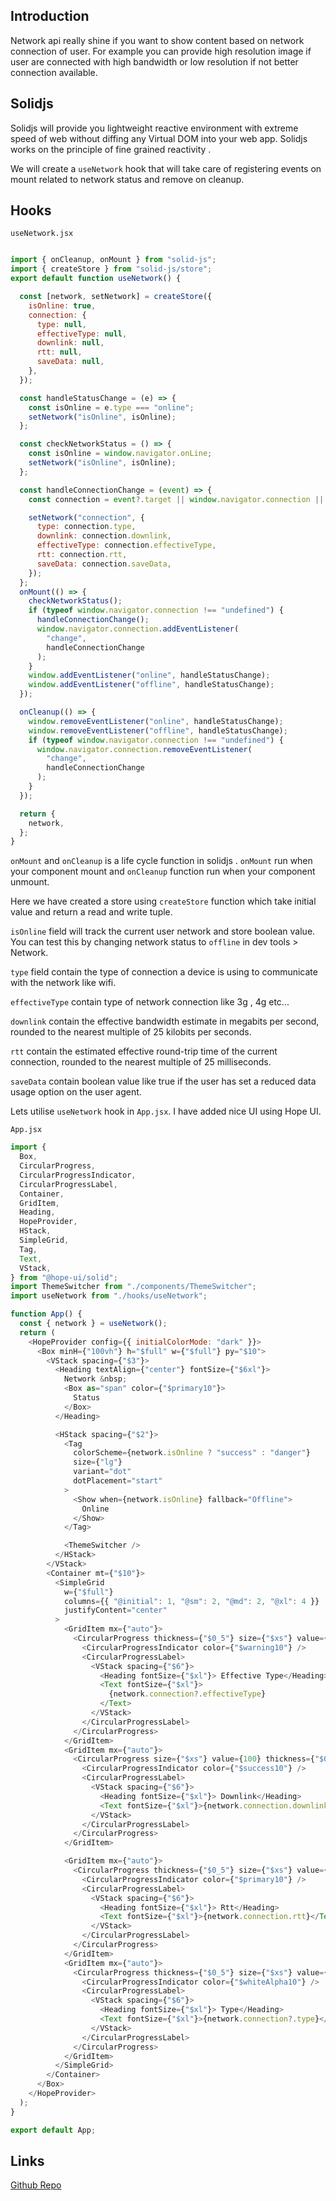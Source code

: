 ## Introduction

Network api really shine if you want to show content based on network connection of user. For example you can provide high resolution image if user are connected with high bandwidth or low resolution if not better connection available.


## Solidjs

Solidjs will provide you lightweight reactive environment with extreme speed of web without diffing any Virtual DOM into your web app. Solidjs works on the principle of fine grained reactivity .

We will create a `useNetwork` hook that will take care of registering events on mount related to network status and remove on cleanup.

## Hooks

`useNetwork.jsx`

```js

import { onCleanup, onMount } from "solid-js";
import { createStore } from "solid-js/store";
export default function useNetwork() {

  const [network, setNetwork] = createStore({
    isOnline: true,
    connection: {
      type: null,
      effectiveType: null,
      downlink: null,
      rtt: null,
      saveData: null,
    },
  });

  const handleStatusChange = (e) => {
    const isOnline = e.type === "online";
    setNetwork("isOnline", isOnline);
  };

  const checkNetworkStatus = () => {
    const isOnline = window.navigator.onLine;
    setNetwork("isOnline", isOnline);
  };

  const handleConnectionChange = (event) => {
    const connection = event?.target || window.navigator.connection || {};

    setNetwork("connection", {
      type: connection.type,
      downlink: connection.downlink,
      effectiveType: connection.effectiveType,
      rtt: connection.rtt,
      saveData: connection.saveData,
    });
  };
  onMount(() => {
    checkNetworkStatus();
    if (typeof window.navigator.connection !== "undefined") {
      handleConnectionChange();
      window.navigator.connection.addEventListener(
        "change",
        handleConnectionChange
      );
    }
    window.addEventListener("online", handleStatusChange);
    window.addEventListener("offline", handleStatusChange);
  });

  onCleanup(() => {
    window.removeEventListener("online", handleStatusChange);
    window.removeEventListener("offline", handleStatusChange);
    if (typeof window.navigator.connection !== "undefined") {
      window.navigator.connection.removeEventListener(
        "change",
        handleConnectionChange
      );
    }
  });

  return {
    network,
  };
}


```


`onMount` and `onCleanup` is a life cycle function in solidjs . `onMount` run when your component mount and `onCleanup` function run when your component unmount.


Here we have created a store using `createStore` function which take initial value and return  a read and write tuple.

`isOnline` field will track the current user network and store boolean value. You can test this by changing network status to `offline` in dev tools > Network.


`type` field contain  the type of connection a device is using to communicate with the network like wifi.

`effectiveType` contain type of network connection like 3g , 4g etc...

`downlink` contain the effective bandwidth estimate in megabits per second, rounded to the nearest multiple of 25 kilobits per seconds.

`rtt` contain the estimated effective round-trip time of the current connection, rounded to the nearest multiple of 25 milliseconds.

`saveData` contain boolean value like  true if the user has set a reduced data usage option on the user agent.

Lets utilise `useNetwork` hook in `App.jsx`. I have added nice UI using Hope UI.

`App.jsx`


```js
import {
  Box,
  CircularProgress,
  CircularProgressIndicator,
  CircularProgressLabel,
  Container,
  GridItem,
  Heading,
  HopeProvider,
  HStack,
  SimpleGrid,
  Tag,
  Text,
  VStack,
} from "@hope-ui/solid";
import ThemeSwitcher from "./components/ThemeSwitcher";
import useNetwork from "./hooks/useNetwork";

function App() {
  const { network } = useNetwork();
  return (
    <HopeProvider config={{ initialColorMode: "dark" }}>
      <Box minH={"100vh"} h="$full" w={"$full"} py="$10">
        <VStack spacing={"$3"}>
          <Heading textAlign={"center"} fontSize={"$6xl"}>
            Network &nbsp;
            <Box as="span" color={"$primary10"}>
              Status
            </Box>
          </Heading>

          <HStack spacing={"$2"}>
            <Tag
              colorScheme={network.isOnline ? "success" : "danger"}
              size={"lg"}
              variant="dot"
              dotPlacement="start"
            >
              <Show when={network.isOnline} fallback="Offline">
                Online
              </Show>
            </Tag>

            <ThemeSwitcher />
          </HStack>
        </VStack>
        <Container mt={"$10"}>
          <SimpleGrid
            w={"$full"}
            columns={{ "@initial": 1, "@sm": 2, "@md": 2, "@xl": 4 }}
            justifyContent="center"
          >
            <GridItem mx={"auto"}>
              <CircularProgress thickness={"$0_5"} size={"$xs"} value={100}>
                <CircularProgressIndicator color={"$warning10"} />
                <CircularProgressLabel>
                  <VStack spacing={"$6"}>
                    <Heading fontSize={"$xl"}> Effective Type</Heading>
                    <Text fontSize={"$xl"}>
                      {network.connection?.effectiveType}
                    </Text>
                  </VStack>
                </CircularProgressLabel>
              </CircularProgress>
            </GridItem>
            <GridItem mx={"auto"}>
              <CircularProgress size={"$xs"} value={100} thickness={"$0_5"}>
                <CircularProgressIndicator color={"$success10"} />
                <CircularProgressLabel>
                  <VStack spacing={"$6"}>
                    <Heading fontSize={"$xl"}> Downlink</Heading>
                    <Text fontSize={"$xl"}>{network.connection.downlink} </Text>
                  </VStack>
                </CircularProgressLabel>
              </CircularProgress>
            </GridItem>

            <GridItem mx={"auto"}>
              <CircularProgress thickness={"$0_5"} size={"$xs"} value={100}>
                <CircularProgressIndicator color={"$primary10"} />
                <CircularProgressLabel>
                  <VStack spacing={"$6"}>
                    <Heading fontSize={"$xl"}> Rtt</Heading>
                    <Text fontSize={"$xl"}>{network.connection.rtt}</Text>
                  </VStack>
                </CircularProgressLabel>
              </CircularProgress>
            </GridItem>
            <GridItem mx={"auto"}>
              <CircularProgress thickness={"$0_5"} size={"$xs"} value={100}>
                <CircularProgressIndicator color={"$whiteAlpha10"} />
                <CircularProgressLabel>
                  <VStack spacing={"$6"}>
                    <Heading fontSize={"$xl"}> Type</Heading>
                    <Text fontSize={"$xl"}>{network.connection?.type}</Text>
                  </VStack>
                </CircularProgressLabel>
              </CircularProgress>
            </GridItem>
          </SimpleGrid>
        </Container>
      </Box>
    </HopeProvider>
  );
}

export default App;


```


## Links
[Github Repo]( https://github.com/harshmangalam/solid-network-status)

